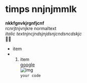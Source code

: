 # timps nnjnjmmlk
**nkkfgnvkjrgnfjcnf**   
rcnrjtnjvnjkre normaltext    
*italic textnjncjndsjnjdsnjcndsncdskjc*  
💝💘    
* item
* 1. item  
[google](https://google.com)  
![img](https://raw.githubusercontent.com/Venkat474/timps/tree/master/to/Capture.PNG)  
```your code```
